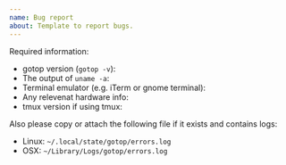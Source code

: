 ```yaml
---
name: Bug report
about: Template to report bugs.
---
```


<!-- Please search existing issues to avoid creating duplicates. -->
<!-- Also please test using the latest build to make sure your issue has not already been fixed. -->

Required information:

- gotop version (`gotop -v`):
- The output of `uname -a`:
- Terminal emulator (e.g. iTerm or gnome terminal):
- Any relevenat hardware info:
- tmux version if using tmux:

Also please copy or attach the following file if it exists and contains logs:

- Linux: `~/.local/state/gotop/errors.log`
- OSX: `~/Library/Logs/gotop/errors.log`
